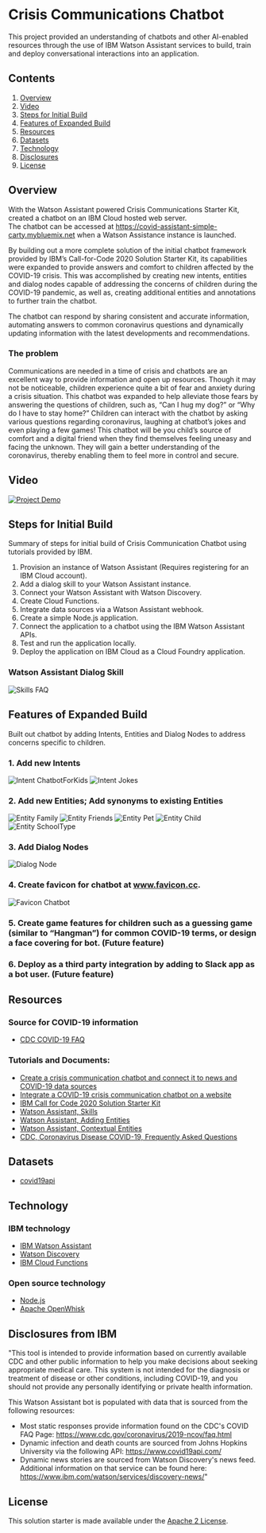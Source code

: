 # Crisis Communications Chatbot

This project provided an understanding of chatbots and other AI-enabled resources through the use of IBM Watson Assistant services to build, train and deploy conversational interactions into an application.  

## Contents

1. [Overview](#overview)
2. [Video](#video)
3. [Steps for Initial Build](#steps-for-initial-build)
4. [Features of Expanded Build](#features-of-expanded-build)
5. [Resources](#resources)
6. [Datasets](#datasets)
7. [Technology](#technology)
8. [Disclosures](#disclosures)
9. [License](#license)

## Overview
With the Watson Assistant powered Crisis Communications Starter Kit, created a chatbot on an IBM Cloud hosted web server.  
The chatbot can be accessed at https://covid-assistant-simple-carty.mybluemix.net when a Watson Assistance instance is launched.

By building out a more complete solution of the initial chatbot framework provided by IBM’s Call-for-Code 2020 Solution Starter Kit, its capabilities were expanded to provide answers and comfort to children affected by the COVID-19 crisis.  This was accomplished by creating new intents, entities and dialog nodes capable of addressing the concerns of children during the COVID-19 pandemic, as well as, creating additional entities and annotations to further train the chatbot.

The chatbot can respond by sharing consistent and accurate information, automating answers to common coronavirus questions and dynamically updating information with the latest developments and recommendations.

### The problem
Communications are needed in a time of crisis and chatbots are an excellent way to provide information and open up resources.  Though it may not be noticeable, children experience quite a bit of fear and anxiety during a crisis situation.  This chatbot was expanded to help alleviate those fears by answering the questions of children, such as, “Can I hug my dog?” or “Why do I have to stay home?” Children can interact with the chatbot by asking various questions regarding coronavirus, laughing at chatbot’s jokes and even playing a few games!  This chatbot will be you child’s source of comfort and a digital friend when they find themselves feeling uneasy and facing the unknown.  They will gain a better understanding of the coronavirus, thereby enabling them to feel more in control and secure. 


## Video

[![Project Demo](/images/demo_video-img.png)](https://vimeo.com/435363746)


## Steps for Initial Build 
Summary of steps for initial build of Crisis Communication Chatbot using tutorials provided by IBM.

1. Provision an instance of Watson Assistant (Requires registering for an IBM Cloud account).
2. Add a dialog skill to your Watson Assistant instance.
3. Connect your Watson Assistant with Watson Discovery.
4. Create Cloud Functions.
5. Integrate data sources via a Watson Assistant webhook.
6. Create a simple Node.js application.
7. Connect the application to a chatbot using the IBM Watson Assistant APIs.
8. Test and run the application locally.
9. Deploy the application on IBM Cloud as a Cloud Foundry application.


### Watson Assistant Dialog Skill
![Skills FAQ](/images/skill_cdc_covid_faq-img.png) 



## Features of Expanded Build 
Built out chatbot by adding Intents, Entities and Dialog Nodes to address concerns specific to children.


### 1. Add new Intents 
![Intent ChatbotForKids](/images/intents_chatbotforkids_chatbotimage-img.png) 
![Intent Jokes](/images/intent_jokes-img.png)  

### 2. Add new Entities; Add synonyms to existing Entities
![Entity Family](/images/entity_family-img.png) 
![Entity Friends](/images/entity_friends-img.png) 
![Entity Pet](/images/entity_pet-img.png) 
![Entity Child](/images/entity_child-img.png) 
![Entity SchoolType](/images/entity_school_type-img.png) 

### 3. Add Dialog Nodes 
![Dialog Node](/images/dialog_node_chatbotforkids-img.png)

### 4. Create favicon for chatbot at www.favicon.cc.
![Favicon Chatbot](/images/favicon_chatbot-img.ico) 

### 5. Create game features for children such as a guessing game (similar to “Hangman”) for common COVID-19 terms, or design a face covering for bot. (Future feature)  

### 6. Deploy as a third party integration by adding to Slack app as a bot user. (Future feature)



## Resources

### Source for COVID-19 information
- [CDC COVID-19 FAQ](https://www.cdc.gov/coronavirus/2019-ncov/faq.html)

### Tutorials and Documents:
- [Create a crisis communication chatbot and connect it to news and COVID-19 data sources](https://developer.ibm.com/tutorials/crisis-communication-chatbot-watson-assistant-webhook-integration-discovery-covid-data/) 
- [Integrate a COVID-19 crisis communication chatbot on a website](https://developer.ibm.com/tutorials/create-a-covid-19-chatbot-embedded-on-a-website/)
- [IBM Call for Code 2020 Solution Starter Kit](https://github.com/Call-for-Code/Solution-Starter-Kit-Communication-2020)
- [Watson Assistant, Skills](https://cloud.ibm.com/docs/assistant?topic=assistant-skills)
- [Watson Assistant, Adding Entities](https://cloud.ibm.com/docs/assistant?topic=assistant-entities#entities-annotations-overview)
- [Watson Assistant, Contextual Entities](https://youtu.be/3WjzJpLsnhQ)
- [CDC, Coronavirus Disease COVID-19, Frequently Asked Questions](https://www.cdc.gov/coronavirus/2019-ncov/faq.html)



## Datasets

- [covid19api](https://covid19api.com/)


## Technology

### IBM technology

- [IBM Watson Assistant](https://www.ibm.com/cloud/watson-assistant/)
- [Watson Discovery](https://www.ibm.com/cloud/watson-discovery)
- [IBM Cloud Functions](https://cloud.ibm.com/functions/)

### Open source technology

- [Node.js](https://nodejs.org/en/)
- [Apache OpenWhisk](https://openwhisk.apache.org/)


## Disclosures from IBM

"This tool is intended to provide information based on currently available CDC and other public information to help you make decisions about seeking appropriate medical care. This system is not intended for the diagnosis or treatment of disease or other conditions, including COVID-19, and you should not provide any personally identifying or private health information.

This Watson Assistant bot is populated with data that is sourced from the following resources:

- Most static responses provide information found on the CDC's COVID FAQ Page: https://www.cdc.gov/coronavirus/2019-ncov/faq.html
- Dynamic infection and death counts are sourced from Johns Hopkins University via the following API: https://www.covid19api.com/
- Dynamic news stories are sourced from Watson Discovery's news feed. Additional information on that service can be found here: https://www.ibm.com/watson/services/discovery-news/"


## License

This solution starter is made available under the [Apache 2 License](LICENSE).
